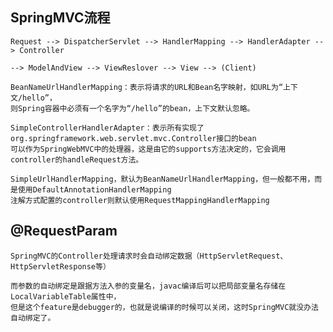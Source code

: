 

## SpringMVC流程

    Request --> DispatcherServlet --> HandlerMapping --> HandlerAdapter --> Controller

    --> ModelAndView --> ViewReslover --> View --> (Client)

    BeanNameUrlHandlerMapping：表示将请求的URL和Bean名字映射，如URL为“上下文/hello”，
    则Spring容器中必须有一个名字为“/hello”的bean，上下文默认忽略。

    SimpleControllerHandlerAdapter：表示所有实现了org.springframework.web.servlet.mvc.Controller接口的bean
    可以作为SpringWebMVC中的处理器，这是由它的supports方法决定的，它会调用controller的handleRequest方法。 

    SimpleUrlHandlerMapping，默认为BeanNameUrlHandlerMapping，但一般都不用，而是使用DefaultAnnotationHandlerMapping
    注解方式配置的controller则默认使用RequestMappingHandlerMapping

## @RequestParam
    SpringMVC的Controller处理请求时会自动绑定数据（HttpServletRequest、HttpServletResponse等）
    
    而参数的自动绑定是跟据方法入参的变量名，javac编译后可以把局部变量名存储在LocalVariableTable属性中，
    但是这个feature是debugger的，也就是说编译的时候可以关闭，这时SpringMVC就没办法自动绑定了。
    
    
    
    
    